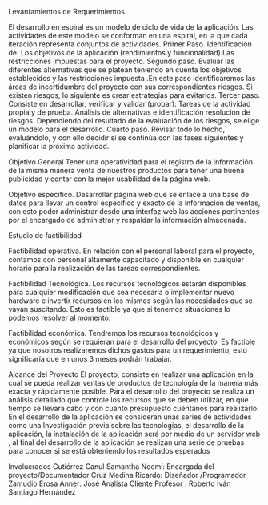 Levantamientos de Requerimientos

El desarrollo en espiral es un modelo de ciclo de vida de la aplicación. Las actividades de este modelo se conforman en una espiral, en la que cada iteración representa conjuntos de actividades. Primer Paso. Identificación de: Los objetivos de la aplicación (rendimientos y funcionalidad) Las restricciones impuestas para el proyecto. Segundo paso. Evaluar las diferentes alternativas que se platean teniendo en cuenta los objetivos establecidos y las restricciones impuesta .En este paso identificaremos las áreas de incertidumbre del proyecto con sus correspondientes riesgos. Si existen riesgos, lo siguiente es crear estrategias para evitarlos. Tercer paso. Consiste en desarrollar, verificar y validar (probar): Tareas de la actividad propia y de prueba. Análisis de alternativas e identificación resolución de riesgos. Dependiendo del resultado de la evaluación de los riesgos, se elige un modelo para el desarrollo. Cuarto paso. Revisar todo lo hecho, evaluándolo, y con ello decidir si se continúa con las fases siguientes y planificar la próxima actividad.

Objetivo General Tener una operatividad para el registro de la información de la misma manera venta de nuestros productos para tener una buena publicidad y contar con la mejor usabilidad de la página web.

Objetivo específico. Desarrollar página web que se enlace a una base de datos para llevar un control específico y exacto de la información de ventas, con esto poder administrar desde una interfaz web las acciones pertinentes por el encargado de administrar y respaldar la información almacenada.

Estudio de factibilidad

Factibilidad operativa. En relación con el personal laboral para el proyecto, contamos con personal altamente capacitado y disponible en cualquier horario para la realización de las tareas correspondientes.

Factibilidad Tecnológica. Los recursos tecnológicos estarán disponibles para cualquier modificación que sea necesaria o implementar nuevo hardware e invertir recursos en los mismos según las necesidades que se vayan suscitando. Esto es factible ya que si tenemos situaciones lo podemos resolver al momento.

Factibilidad económica. Tendremos los recursos tecnológicos y económicos según se requieran para el desarrollo del proyecto. Es factible ya que nosotros realizaremos dichos gastos para un requerimiento, esto significaría que en unos 3 meses podrán trabajar.

Alcance del Proyecto El proyecto, consiste en realizar una aplicación en la cual se pueda realizar ventas de productos de tecnología de la manera más exacta y rápidamente posible. Para el desarrollo del proyecto se realiza un análisis detallado que controle los recursos que se deben utilizar, en que tiempo se llevara cabo y con cuanto presupuesto cuéntanos para realizarlo. En el desarrollo de la aplicación se consideran unas series de actividades como una Investigación previa sobre las tecnologías, el desarrollo de la aplicación, la instalación de la aplicación será por medio de un servidor web , al final del desarrollo de la aplicación se realizan una serie de pruebas para conocer si se está obteniendo los resultados esperados

Involucrados Gutiérrez Canul Samantha Noemí: Encargada del proyecto/Documentador Cruz Medina Ricardo: Diseñador /Programador Zamudio Erosa Anner: José Analista Cliente Profesor : Roberto Iván Santiago Hernández
